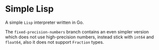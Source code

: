 # Simple Lisp

A simple `Lisp` interpreter written in Go.

The `fixed-precision-numbers` branch contains an even simpler version which does
not use high-precision numbers, instead stick with `int64` and `float64`, also
it does not support `Fraction` types.

